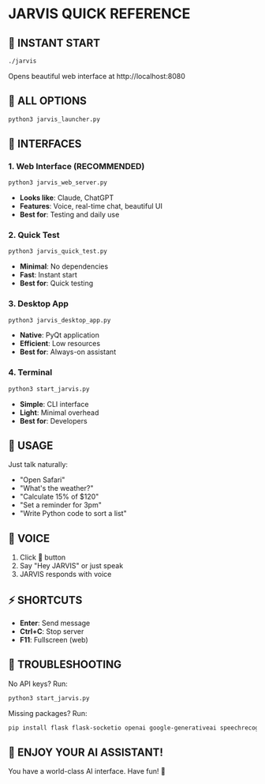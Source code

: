 # JARVIS QUICK REFERENCE

## 🚀 INSTANT START
```bash
./jarvis
```
Opens beautiful web interface at http://localhost:8080

## 🎯 ALL OPTIONS
```bash
python3 jarvis_launcher.py
```

## 📱 INTERFACES

### 1. Web Interface (RECOMMENDED)
```bash
python3 jarvis_web_server.py
```
- **Looks like**: Claude, ChatGPT
- **Features**: Voice, real-time chat, beautiful UI
- **Best for**: Testing and daily use

### 2. Quick Test
```bash
python3 jarvis_quick_test.py
```
- **Minimal**: No dependencies
- **Fast**: Instant start
- **Best for**: Quick testing

### 3. Desktop App
```bash
python3 jarvis_desktop_app.py
```
- **Native**: PyQt application
- **Efficient**: Low resources
- **Best for**: Always-on assistant

### 4. Terminal
```bash
python3 start_jarvis.py
```
- **Simple**: CLI interface
- **Light**: Minimal overhead
- **Best for**: Developers

## 💬 USAGE

Just talk naturally:
- "Open Safari"
- "What's the weather?"
- "Calculate 15% of $120"
- "Set a reminder for 3pm"
- "Write Python code to sort a list"

## 🎤 VOICE

1. Click 🎤 button
2. Say "Hey JARVIS" or just speak
3. JARVIS responds with voice

## ⚡ SHORTCUTS

- **Enter**: Send message
- **Ctrl+C**: Stop server
- **F11**: Fullscreen (web)

## 🔧 TROUBLESHOOTING

No API keys? Run:
```bash
python3 start_jarvis.py
```

Missing packages? Run:
```bash
pip install flask flask-socketio openai google-generativeai speechrecognition
```

## 🎉 ENJOY YOUR AI ASSISTANT!

You have a world-class AI interface. Have fun! 🚀
